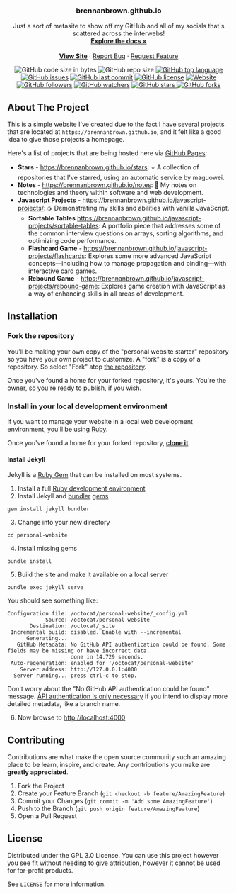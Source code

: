 <h3 align="center">brennanbrown.github.io</h3>

  <p align="center">
    Just a sort of metasite to show off my GitHub and all of my socials that's scattered across the interwebs!
    <br />
    <a href="https://github.com/brennanbrown/brennanbrown.github.io"><strong>Explore the docs »</strong></a>
    <br />
    <br />
    <strong><a href="https://brennanbrown.github.io">View Site</a></strong>
    ·
    <a href="https://github.com/brennanbrown/brennanbrown.github.io/issues">Report Bug</a>
    ·
    <a href="https://github.com/brennanbrown/brennanbrown.github.io/issues">Request Feature</a>
  </p>
</p>

<!-- BADGES -->
<p align="center">
<img alt="GitHub code size in bytes" src="https://img.shields.io/github/languages/code-size/brennanbrown/brennanbrown.github.io">
<img alt="GitHub repo size" src="https://img.shields.io/github/repo-size/brennanbrown/brennanbrown.github.io">
<a href="https://github.com/brennanbrown/brennanbrown.github.io/search?l=html"><img alt="GitHub top language" src="https://img.shields.io/github/languages/top/brennanbrown/brennanbrown.github.io"></a>
<a href="https://github.com/brennanbrown/brennanbrown.github.io/issues"><img alt="GitHub issues" src="https://img.shields.io/github/issues/brennanbrown/brennanbrown.github.io"></a>
<a href="https://github.com/brennanbrown/brennanbrown.github.io/commits/main"><img alt="GitHub last commit" src="https://img.shields.io/github/last-commit/brennanbrown/brennanbrown.github.io"></a>
<a href="https://github.com/brennanbrown/brennanbrown.github.io/blob/main/LICENSE"><img alt="GitHub license" src="https://img.shields.io/github/license/brennanbrown/brennanbrown.github.io"></a>
<a href="https://brennanbrown.github.io"><img alt="Website" src="https://img.shields.io/website?down_color=red&down_message=Offline%21&label=Status&up_color=darkgreen&up_message=Online%21&url=https%3A%2F%2Fbrennanbrown.github.io.netlify.app"></a>
<br />
<a href="https://github.com/brennanbrown?tab=followers"><img alt="GitHub followers" src="https://img.shields.io/github/followers/brennanbrown?label=Follow%20Me%21&style=social"></a>
<a href="https://github.com/brennanbrown/brennanbrown.github.io/watchers"><img alt="GitHub watchers" src="https://img.shields.io/github/watchers/brennanbrown/brennanbrown.github.io?label=Watch%21&style=social"></a>
<a href="https://github.com/brennanbrown/brennanbrown.github.io/stargazers"><img alt="GitHub stars" src="https://img.shields.io/github/stars/brennanbrown/brennanbrown.github.io?label=Star%21&style=social"> </a>
<a href="https://github.com/brennanbrown/brennanbrown.github.io/network/members"><img alt="GitHub forks"src="https://img.shields.io/github/forks/brennanbrown/brennanbrown.github.io?label=Fork%21&style=social"></a>
</p>

## About The Project

This is a simple website I've created due to the fact I have several projects that are located at `https://brennanbrown.github.io`, and it felt like a good idea to give those projects a homepage.

Here's a list of projects that are being hosted here via [GitHub Pages](https://pages.github.com/):

- **Stars** - <https://brennanbrown.github.io/stars>: ⭐ A collection of repositories that I've starred, using an automatic service by maguowei.
- **Notes** - <https://brennanbrown.github.io/notes>: 📓 My notes on technologies and theory within software and web development.
- **Javascript Projects** - <https://brennanbrown.github.io/javascript-projects/>: ☕ Demonstrating my skills and abilities with vanilla JavaScript.
  - **Sortable Tables** <https://brennanbrown.github.io/javascript-projects/sortable-tables>: A portfolio piece that addresses some of the common interview questions on arrays, sorting algorithms, and optimizing code performance.
  - **Flashcard Game** - <https://brennanbrown.github.io/javascript-projects/flashcards>: Explores some more advanced JavaScript concepts—including how to manage propagation and binding—with interactive card games.
  - **Rebound Game** - <https://brennanbrown.github.io/javascript-projects/rebound-game>: Explores game creation with JavaScript as a way of enhancing skills in all areas of development.

## Installation

### Fork the repository

You'll be making your own copy of the "personal website starter" repository so you have your own project to customize. A "fork" is a copy of a repository. So select "Fork" atop [the repository](https://github.com/github/personal-website).

Once you've found a home for your forked repository, it's yours. You're the owner, so you're ready to publish, if you wish.

### Install in your local development environment

If you want to manage your website in a local web development environment, you'll be using [Ruby](https://jekyllrb.com/docs/installation/).

Once you've found a home for your forked repository, **[clone it](https://help.github.com/articles/cloning-a-repository/)**.

#### Install Jekyll

Jekyll is a [Ruby Gem](https://jekyllrb.com/docs/ruby-101/#gems) that can be installed on most systems.

1. Install a full [Ruby development environment](https://jekyllrb.com/docs/installation/)
2. Install Jekyll and [bundler](https://jekyllrb.com/docs/ruby-101/#bundler) [gems](https://jekyllrb.com/docs/ruby-101/#gems)

```
gem install jekyll bundler
```

3. Change into your new directory

```
cd personal-website
```

4. Install missing gems

```
bundle install
```

5. Build the site and make it available on a local server

```
bundle exec jekyll serve
```

You should see something like:

```
Configuration file: /octocat/personal-website/_config.yml
            Source: /octocat/personal-website
       Destination: /octocat/_site
 Incremental build: disabled. Enable with --incremental
      Generating...
   GitHub Metadata: No GitHub API authentication could be found. Some fields may be missing or have incorrect data.
                    done in 14.729 seconds.
 Auto-regeneration: enabled for '/octocat/personal-website'
    Server address: http://127.0.0.1:4000
  Server running... press ctrl-c to stop.
```

Don't worry about the "No GitHub API authentication could be found" message. [API authentication is only necessary](https://github.com/jekyll/github-metadata/blob/master/docs/authentication.md) if you intend to display more detailed metadata, like a branch name.

6. Now browse to [http://localhost:4000](http://localhost:4000)

## Contributing

Contributions are what make the open source community such an amazing place to be learn, inspire, and create. Any contributions you make are **greatly appreciated**.

1. Fork the Project
2. Create your Feature Branch (`git checkout -b feature/AmazingFeature`)
3. Commit your Changes (`git commit -m 'Add some AmazingFeature'`)
4. Push to the Branch (`git push origin feature/AmazingFeature`)
5. Open a Pull Request

<!-- LICENSE -->

## License

Distributed under the GPL 3.0 License. You can use this project however you see fit without needing to give attribution, however it cannot be used for for-profit products.

See `LICENSE` for more information.
